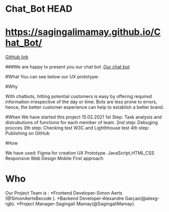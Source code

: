 # Chat_Bot HEAD
https://sagingalimamay.github.io/Chat_Bot/
=======
 [GitHub link](https://sagingalimamay.github.io/Chat_Bot/. )
 
###We are happy to present you our chat bot
.[Our chat bot](https://sagingalimamay.github.io/Chat_Bot/. )


#What
You can see below our UX prototype:

#Why

With chatbots, hitting potential customers is easy by offering required information irrespective of the day or time. Bots are less prone to errors, hence, the better customer experience can help to establish a better brand.

#When
We have started this project 15.02.2021
1st Step: Task analysis and distrubutions of functions for each member of team.
2nd step: Debuging procces
3th step: Checking test W3C and Lighthhouse test
4th step: Publishing on GitHub

#How

We have used:
Figma for creation UX Prototype.
JavaScript,HTML,CSS
Responsive Web Design
Mobile First approach

# Who 
Our Project Team is :
*Frontend Developer-Simon Aerts (@SimonAertsBecode ).
*Backend Developer-Alexandre Garçao(@alexg-rgb).
*Project Manager-Sagingali Mamay(@SagingaliMamay).



